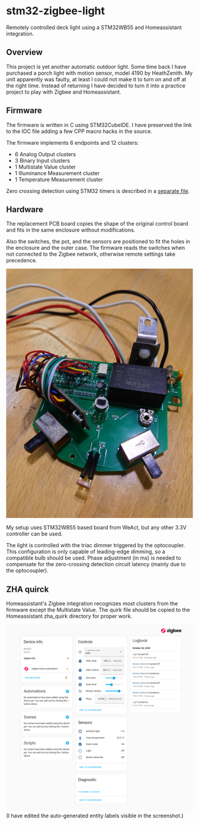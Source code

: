 # stm32-zigbee-light
Remotely controlled deck light using a STM32WB55 and Homeassistant integration.

## Overview
This project is yet another automatic outdoor light. Some time back I have purchased a porch light with motion sensor, model 4190 by HeathZenith. My unit apparently was faulty, at least I could not make it to turn on and off at the right time. Instead of returning I have decided to turn it into a practice project to play with Zigbee and Homeassistant.

## Firmware
The firmware is written in C using STM32CubeIDE. I have preserved the link to the IOC file adding a few CPP macro hacks in the source.

The firmware implements 6 endpoints and 12 clusters:
- 6 Analog Output clusters
- 3 Binary Input clusters
- 1 Multistate Value cluster
- 1 Illuminance Measurement cluster
- 1 Temperature Measurement cluster

Zero crossing detection using STM32 timers is described in a [separate file](zerocrossing.md).

## Hardware
The replacement PCB board copies the shape of the original control board and fits in the same enclosure without modifications.

Also the switches, the pot, and the sensors are positioned to fit the holes in the enclosure and the outer case. The firmware reads the switches when not connected to the Zigbee network, otherwise remote settings take precedence.

![The PCB, top view.](images/pcb.jpg)

My setup uses STM32WB55 based board from WeAct, but any other 3.3V controller can be used.

The light is controlled with the triac dimmer triggered by the optocoupler. This configuration is only capable of leading-edge dimming, so a compatible bulb should be used. Phase adjustment (in ms) is needed to compensate for the zero-crossing detection circuit latency (mainly due to the optocoupler).


## ZHA quirck
Homeassistant's Zigbee integration recognizes most clusters from the firmware except the Multistate Value. The quirk file should be copied to the Homeassistant zha_quirk directory for proper work.

![Homeassistant device view](images/zha_model1.png)
(I have edited the auto-generated entity labels visible in the screenshot.)